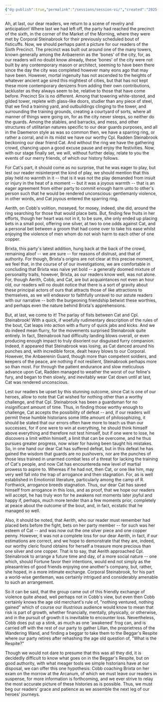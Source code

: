 ```yaml
---
{"dg-publish":true,"permalink":"/sessions/session-vi/","created":"2025-05-12T18:45:31.492-07:00","updated":"2025-03-05T19:34:51.000-08:00"}
---
```


Ah, at last, our dear readers, we return to a scene of revelry and anticipation! Where last we had left off, the party had reached the precinct of the sixth, in the corner of the Market of the Morning, where they were met by Corporal Steinabrook for their previously scheduled bout of fisticuffs. Now, we should perhaps paint a picture for our readers of the Sixth Precinct. The precinct was built out around one of the many towers, known generally among the Anbaerenin as the 'bones' of the city, for, as our readers will no doubt know already, these 'bones' of the city were not built by any contemporary mason or architect, seeming to have been there since the day the city was completed however many eons ago that may have been. However, mortal ingenuity has not ascended to the heights of whatever ancient age sired this mightiest of cities, but that has not kept these more contemporary denizens from adding their own contributions, lackluster as they always seem to be, relative to those that have come before. Precinct Six is no different. Among that towering white-stoned, and gilded tower, replete with glass-like doors, studier than any piece of steel, that we find a training yard, and outbuildings clinging to the tower, and surrounding the training grounds, creating a courtyard of sorts, where all manner of things were going on, for as the city never sleeps, so neither do the guards. Among the stables, and barracks, and mess, and other structures of utilitarian natures specific to our dear guards purposes, and all in the Daemeron style as was so common then, we have a sparring ring, or rather a corral, and in its midst we have our worthy Cpl. Radden Steinabrook beckoning our dear friend Cat. And without the ring we have the gathering crowd, chancing upon a good excuse pause and enjoy the festivities. Now, with our stage finally set, we will, without further delay, relate to you the events of our merry friends, of which our history follows. 

For Cat's part, it should come as no surprise, that he was eager to play, but lest our reader misinterpret the kind of play, we should mention that this play held no warmth in it -- that is it was not the play demanded from insult or injury in the heat of a moment -- but it was a joyous warmth -- that is an eager agreement from either party to commit enough harm unto to other's person such that he would be rendered unconscious: gentlemanly violence, in other words, and Cat joyous entered the sparring ring. 

Aerith, on Cobb's volition, moseyed, for mosey, indeed, she did, around the ring searching for those that would place bets. But, finding few fruits in her efforts, though her heart was not in it, to be sure, she only ended up placing bets in a small pool, offering one silver, at two to one odds against Cat, and a personal bet between a groom that had come over to take his ease whilst enjoying the violence of men whom do not wish harm to each other of one copper. 

Brixta, this party's latest addition, hung back at the back of the crowd, remaining aloof -- we are sure -- for reasons of distrust, and that of authority. For though, Brixta's origins are not clear at this precise moment, we feel that, in the course of of our investigations, we are comfortable in concluding that Brixta was naive yet bold -- a generally doomed mixture of personality traits, however, Brixta, as our readers know well, was not alone. For, though Aerith, Cobb, and Cat, are but acquaintances not even an hour old, our readers will no doubt notice that there is a sort of gravity about these principal actors of ours that attracts those of like attractions to themselves, as we will endeavor to faithfully unravel to our astute readers with our narrative -- both the burgeoning friendship betwixt these worthies, and perhaps even the nature behind Brixta's apprehensions. 

But, at last, we come to it! The parlay of fists between Cat and Cpl. Steinabrook! With a quick, if woefully rudimentary description of the rules of the bout, Cat leaps into action with a flurry of quick jabs and kicks. And we do indeed mean flurry, for the movements surprised Steinabrook quite entirely. In fact, Steinabrook had difficulty landing blows overall, or even producing enough impact to truly disorient our disguised furry companion. Indeed, it appeared that Steinabrook was losing, as Cat danced around his punches and, with incredible force, dealt heavy blows to our Corporal. However, the Anbaerenin Guard, though more than competent soldiers, and keepers of the peace, are nothing if not resilient, Steinabrook perhaps more so than most. For through the patient endurance and slow meticulous advance upon Cat, Radden managed to weather the worst of our feline's fury, and began to then slowly, and inevitably wear Cat down until at last, Cat was rendered unconscious.

Lest our readers be upset by this stunning outcome, since Cat is one of our heroes, allow to note that Cat wished for nothing other than a worthy challenge, and that Cpl. Steinabrook has been a guardsman for no insignificant amount of time. Thus, in finding those worthy enough to challenge, Cat accepts the possibility of defeat -- and, if our readers will permit these humble historians some little amount of philosophizing, it should be stated that our errors often have more to teach us than our successes, for if one were to win at everything, he should think himself above everything and therefore not test himself, but if one were to lose, he discovers a limit within himself, a limit that can be overcome, and he thus pursues greater progress, now wiser for having been taught his mistakes. So, in one hand our dear Cat has suffered defeat, but in this defeat he has gained the wisdom that guards are no pushovers, nor are the punches of those less trained in unarmed combat less of a threat for lacking the training of Cat's people, and now Cat has encountereda new level of martial prowess to aspire to. Whereas if he had not, then Cat, or one like him, may very well fall into the trap of arrogance and then stagnation. For, as is well established in Emotionist literature, particularly among the camp of R. Forthwick, arrogance breeds stagnation. Thus, our dear Cat has saved himself from arrogance in this loss, and as proof, that we hope our readers will accept, he has truly won for he awakens not moments later joyful and happy if, perhaps, much more tender than a few moments prior, completely at peace about the outcome of the bout, and, in fact, ecstatic that he managed so well. 

Also, it should be noted, that Aerith, who our reader must remember had placed bets before the fight, bets on her party member -- for such was her esteem of Cat -- and was now out the one silver piece and one copper penny. However, it was not a complete loss for our dear Aerith, in fact, if our estimations are correct, and we hope to demonstrate that they are, indeed, our worthy cleric found obtains for herself a treasure more precious than one silver and one copper. That is to say, that Aerith approached Cpl. Steinabrook to arrange a future time and day, of a more social nature -- one which, should Fortune favor their intentions, would end not simply as the pleasantries of good friends enjoying one another's company, but, rather, she hoped, in a more intimate exchange. Corporal Steinabrook, for his part a world-wise gentleman, was certainly intrigued and considerably amenable to such an arrangement. 

So it can be said, that the group came out of this friendly exchange of violence quite ahead, well perhaps not in Cobb's view, but even then Cobb certainly knows the age old merchant's rule of, "nothing ventured, nothing gained" which of course our illustrious audience would know to mean that risk is part of growth, whether financially, mentally, physically, or otherwise, and in the pursuit of growth it is inevitable to encounter loss. Nevertheless, Cobb does put up a stink, as much as one 'awakened' frog can, and is carried off with the rest of our party to gather Lillan, the proprietress of the Wandering Wand, and finding a beggar to take them to the Beggar's Respite where our party retires after rehashing the age old question of, "What is the Respite?" 

Though we would not dare to presume that this was all they did, it is decidedly difficult to know what goes on in the Beggar's Respite, but on good authority, with what meager tools we simple historians have at our disposal, we can offer this one hypothesis: Cobb coaching Brixta on her exam on the morrow at the Arcanum, of which we must leave our readers in suspense, for more information is forthcoming, and we ever strive to relay the most accurate picture of these histories as is possible. Thus, we must beg our readers' grace and patience as we assemble the next leg of our heroes' journeys. 